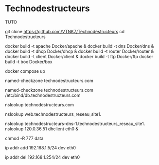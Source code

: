 # Technodestructeurs


TUTO 

git clone https://github.com/VTNK7/Technodestructeurs
cd Technodestructeurs

docker build -t apache Docker/apache &
docker build -t dns Docker/dns &
docker build -t dhcp Docker/dhcp &
docker build -t router Docker/router &
docker build -t client Docker/client &
docker build -t ftp Docker/ftp
docker build -t box Docker/box

docker compose up

named-checkzone technodestructeurs.com 

named-checkzone technodestructeurs.com /etc/bind/db.technodestructeurs.com

nslookup technodestructeurs.com

nslookup web.technodestructeurs_reseau_site1.

nslookup technodestructeurs-dns-1.technodestructeurs_reseau_site1.
nslookup 120.0.36.51
dhclient eth0 &

chmod -R 777 data

ip addr add 192.168.1.5/24 dev eth0

ip addr del 192.168.1.254/24 dev eth0
